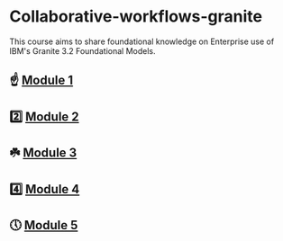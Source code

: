 # Collaborative-workflows-granite

This course aims to share foundational knowledge on Enterprise use of IBM's Granite 3.2 Foundational Models.

☝ [Module 1](https://github.com/Jewelzufo/Collaborative-workflows-granite/blob/main/Module1.md)
---
2️⃣ [Module 2](https://github.com/Jewelzufo/Collaborative-workflows-granite/blob/main/Module2.md)
---
☘️ [Module 3](https://github.com/Jewelzufo/Collaborative-workflows-granite/blob/main/Module3.md)
---
4️⃣ [Module 4](https://github.com/Jewelzufo/Collaborative-workflows-granite/blob/main/Module4.md)
---
🕔 [Module 5](https://github.com/Jewelzufo/Collaborative-workflows-granite/blob/main/Module5.md)
---
